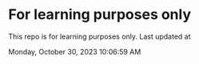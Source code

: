 # For learning purposes only
This repo is for learning purposes only.
Last updated at

Monday, October 30, 2023 10:06:59 AM


